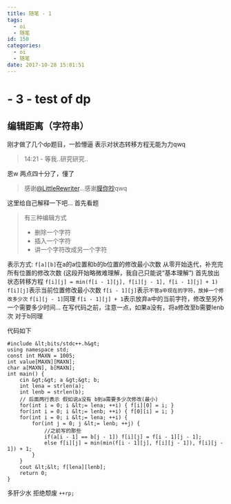 ```yaml
---
title: 随笔 - 1
tags:
  - oi
  - 随笔
id: 150
categories:
  - oi
  - 随笔
date: 2017-10-28 15:01:51
---
```


# - 3 - test of dp

## 编辑距离（字符串）

刚才做了几个dp题目，一脸懵逼
表示对状态转移方程无能为力qwq

> 14:21 - 等我..研究研究..

恩w
两点四十分了，懂了

> 感谢[@LittleRewriter](http://blog.csdn.net/lirewriter)...感谢[膜你抄](https://music.163.com/song?id=459434585&amp;userid=247134233)qwq

这里给自己解释一下吧...
首先看题

> 有三种编辑方式
>   - 删除一个字符
>   - 插入一个字符
>   - 讲一个字符改成另一个字符

表示方式: `f[a][b]`在a的a位置和b的b位置的修改最小次数
从零开始迭代，补充完所有位置的修改次数
(这段开始略微难理解，我自己只能说“基本理解”)
首先放出状态转移方程
`f[i][j] = min(f[i - 1][j], f[i][j - 1], f[i - 1][j] + 1)`
`f[i][j]`表示当前位置修改最小次数
`f[i - 1][j]`表示`不管a中现在的字符，放掉一个修改多少次`
`f[i][j - 1]`同理
`f[i - 1][j] + 1`表示放弃a中的当前字符，修改至另外一个需要多少时间...
在写代码之前，注意一点，如果a没有，将a修改至b需要lenb次
对于b同理

代码如下

    #include &lt;bits/stdc++.h&gt;
    using namespace std;
    const int MAXN = 1005;
    int value[MAXN][MAXN];
    char a[MAXN], b[MAXN];
    int main() {
        cin &gt;&gt; a &gt;&gt; b;
        int lena = strlen(a);
        int lenb = strlen(b);
        // 后面两行表示 假如说a没有 b到a需要多少次修改(最小)
        for(int i = 0; i &lt;= lena; ++i) { f[i][0] = i; }
        for(int i = 0; i &lt;= lenb; ++i) { f[0][i] = i; }
        for(int i = 0; i &lt;= lena; ++i) {
            for(int j = 0; j &lt;= lenb; ++j) {
                //之前写的那些
                if(a[i - 1] == b[j - 1]) f[i][j] = f[i - 1][j - 1];
                else f[i][j] = min(min(f[i - 1][j], f[i][j - 1]), f[i][j - 1]) + 1;
            }
        }
        cout &lt;&lt; f[lena][lenb];
        return 0;
    }

多肝少水 拒绝颓废
`++rp;`